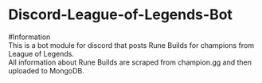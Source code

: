 # Discord-League-of-Legends-Bot  
#Information  
This is a bot module for discord that posts Rune Builds for champions from League of Legends.  
All information about Rune Builds are scraped from champion.gg and then uploaded to MongoDB.  
